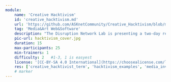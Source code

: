 ```yaml
---
module:
    name: 'Creative Hacktivism'
    id: 'creative_hacktivism.md'
    url: 'https://github.com/ASKnetCommunity/Creative_Hacktivism/blob/main/README.md#creative-hacktivism'
    tag: 'Media&Art Web&Software'
    description: "The Disruption Network Lab is presenting a two-day remote learning program on Creative Hacktivism."
    pic-url: hacktivism_cover.jpg
    duration: 15
    max-participants: 25
    min-trainers: 1
    difficulty: 2   #1-3, 1 is easyest
    license: '[CC-BY-SA 4.0 International](https://choosealicense.com/licenses/cc-by-sa-4.0/)'
    res: ['creative_hacktivist_term', 'hacktivism_examples', 'media_investigations_literacy', 'convivial_technologies', 'case_study_stella_nyanzi', 'alternative_tools', 'creative_hacktivism_slides']
    # marker
---  
```

